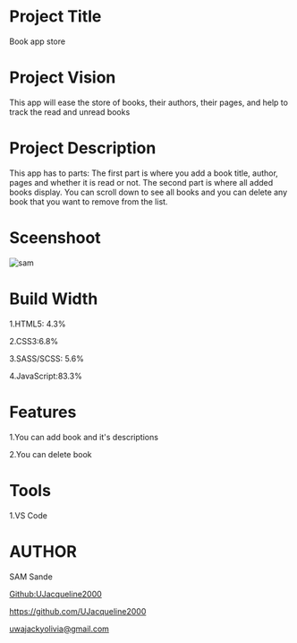 # Project Title
Book app store
# Project Vision
This app will ease the store of books, their authors, their pages, and help to track the read and unread books
# Project Description
This app has to parts: The first part is where you add a book title, author, pages and whether it is read or not. The second part is where all added books display. You can scroll down to see all books and you can delete any book that you want to remove from the list.
# Sceenshoot
![sam](https://user-images.githubusercontent.com/63926982/172262511-b19eefd4-4e80-480e-954f-d89fbeff5d85.png)
# Build Width
1.HTML5: 4.3%

2.CSS3:6.8%

3.SASS/SCSS: 5.6%

4.JavaScript:83.3%
# Features
1.You can add book and it's descriptions

2.You can delete book
# Tools
1.VS Code
# AUTHOR
SAM Sande

[Github:UJacqueline2000](https://github.com/UJacqueline2000/markdown-guide/wiki)

<https://github.com/UJacqueline2000>

<uwajackyolivia@gmail.com>
